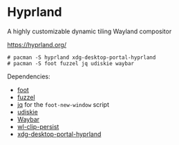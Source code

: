 # Hyprland

A highly customizable dynamic tiling Wayland compositor

https://hyprland.org/

    # pacman -S hyprland xdg-desktop-portal-hyprland
    # pacman -S foot fuzzel jq udiskie waybar

Dependencies:

- [foot](https://codeberg.org/dnkl/foot)
- [fuzzel](https://codeberg.org/dnkl/fuzzel)
- [jq](https://jqlang.github.io/jq/) for the `foot-new-window` script
- [udiskie](https://github.com/coldfix/udiskie)
- [Waybar](https://github.com/Alexays/Waybar/)
- [wl-clip-persist](https://github.com/Linus789/wl-clip-persist)
- [xdg-desktop-portal-hyprland](https://github.com/hyprwm/xdg-desktop-portal-hyprland)
